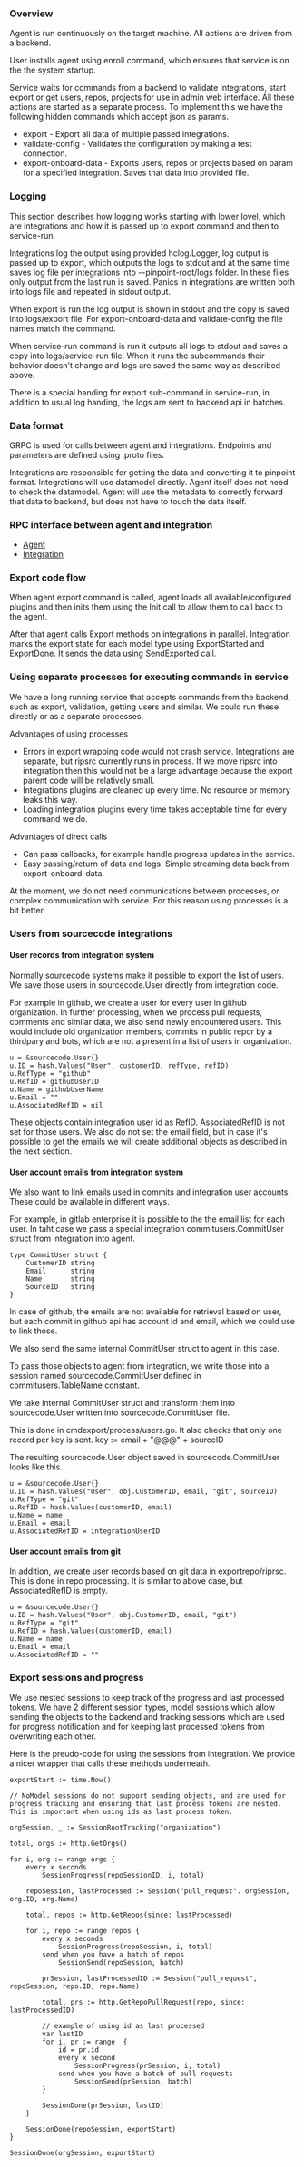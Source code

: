 ### Overview
Agent is run continuously on the target machine. All actions are driven from a backend.

User installs agent using enroll command, which ensures that service is on the the system startup.

Service waits for commands from a backend to validate integrations, start export or get users, repos, projects for use in admin web interface. All these actions are started as a separate process. To implement this we have the following hidden commands which accept json as params.

- export - Export all data of multiple passed integrations.
- validate-config - Validates the configuration by making a test connection.
- export-onboard-data - Exports users, repos or projects based on param for a specified integration. Saves that data into provided file.

### Logging
This section describes how logging works starting with lower lovel, which are integrations and how it is passed up to export command and then to service-run.

Integrations log the output using provided hclog.Logger, log output is passed up to export, which outputs the logs to stdout and at the same time saves log file per integrations into --pinpoint-root/logs folder. In these files only output from the last run is saved. Panics in integrations are written both into logs file and repeated in stdout output.

When export is run the log output is shown in stdout and the copy is saved into logs/export file. For export-onboard-data and validate-config the file names match the command.

When service-run command is run it outputs all logs to stdout and saves a copy into logs/service-run file. When it runs the subcommands their behavior doesn't change and logs are saved the same way as described above.

There is a special handing for export sub-command in service-run, in addition to usual log handing, the logs are sent to backend api in batches.

### Data format
GRPC is used for calls between agent and integrations. Endpoints and parameters are defined using .proto files.

Integrations are responsible for getting the data and converting it to pinpoint format. Integrations will use datamodel directly. Agent itself does not need to check the datamodel. Agent will use the metadata to correctly forward that data to backend, but does not have to touch the data itself.

### RPC interface between agent and integration
- [Agent](https://github.com/pinpt/agent/blob/master/rpcdef/agent.go)
- [Integration](https://github.com/pinpt/agent/blob/master/rpcdef/integration.go)

### Export code flow
When agent export command is called, agent loads all available/configured plugins and then inits them using the Init call to allow them to call back to the agent.

After that agent calls Export methods on integrations in parallel. Integration marks the export state for each model type using ExportStarted and ExportDone. It sends the data using SendExported call.

### Using separate processes for executing commands in service
We have a long running service that accepts commands from the backend, such as export, validation, getting users and similar. We could run these directly or as a separate processes.

Advantages of using processes
- Errors in export wrapping code would not crash service. Integrations are separate, but ripsrc currently runs in process. If we move ripsrc into integration then this would not be a large advantage because the export parent code will be relatively small.
- Integrations plugins are cleaned up every time. No resource or memory leaks this way.
- Loading integration plugins every time takes acceptable time for every command we do.

Advantages of direct calls
- Can pass callbacks, for example handle progress updates in the service.
- Easy passing/return of data and logs. Simple streaming data back from export-onboard-data.

At the moment, we do not need communications between processes, or complex communication with service. For this reason using processes is a bit better.

### Users from sourcecode integrations

#### User records from integration system

Normally sourcecode systems make it possible to export the list of users. We save those users in sourcecode.User directly from integration code.

For example in github, we create a user for every user in github organization. In further processing, when we process pull requests, comments and similar data, we also send newly encountered users. This would include old organization members, commits in public repor by a thirdpary and bots, which are not a present in a list of users in organization.

```
u = &sourcecode.User{}
u.ID = hash.Values("User", customerID, refType, refID)
u.RefType = "github"
u.RefID = githubUserID
u.Name = githubUserName
u.Email = ""
u.AssociatedRefID = nil
```

These objects contain integration user id as RefID. AssociatedRefID is not set for those users. We also do not set the email field, but in case it's possible to get the emails we will create additional objects as described in the next section.

#### User account emails from integration system

We also want to link emails used in commits and integration user accounts. These could be available in different ways.

For example, in gitlab enterprise it is possible to the the email list for each user. In taht case we pass a special integration commitusers.CommitUser struct from integration into agent.

```
type CommitUser struct {
	CustomerID string
	Email      string
	Name       string
	SourceID   string
}
```

In case of github, the emails are not available for retrieval based on user, but each commit in github api has account id and email, which we could use to link those.

We also send the same internal CommitUser struct to agent in this case.

To pass those objects to agent from integration, we write those into a session named sourcecode.CommitUser defined in commitusers.TableName constant. 

We take internal CommitUser struct and transform them into sourcecode.User written into sourcecode.CommitUser file.

This is done in cmdexport/process/users.go. It also checks that only one record per key is sent. key := email + "@@@" + sourceID

The resulting sourcecode.User object saved in sourcecode.CommitUser looks like this.

```
u = &sourcecode.User{}
u.ID = hash.Values("User", obj.CustomerID, email, "git", sourceID)
u.RefType = "git"
u.RefID = hash.Values(customerID, email)
u.Name = name
u.Email = email
u.AssociatedRefID = integrationUserID
```

#### User account emails from git

In addition, we create user records based on git data in exportrepo/riprsc. This is done in repo processing. It is similar to above case, but AssociatedRefID is empty.

```
u = &sourcecode.User{}
u.ID = hash.Values("User", obj.CustomerID, email, "git")
u.RefType = "git"
u.RefID = hash.Values(customerID, email)
u.Name = name
u.Email = email
u.AssociatedRefID = ""
```

### Export sessions and progress
We use nested sessions to keep track of the progress and last processed tokens. We have 2 different session types, model sessions which allow sending the objects to the backend and tracking sessions which are used for progress notification and for keeping last processed tokens from overwriting each other.

Here is the preudo-code for using the sessions from integration. We provide a nicer wrapper that calls these methods underneath.

```
exportStart := time.Now()

// NoModel sessions do not support sending objects, and are used for progress tracking and ensuring that last process tokens are nested. This is important when using ids as last process token.

orgSession, _ := SessionRootTracking("organization")

total, orgs := http.GetOrgs()

for i, org := range orgs {
	every x seconds
		SessionProgress(repoSessionID, i, total)

	repoSession, lastProcessed := Session("pull_request". orgSession, org.ID, org.Name)

	total, repos := http.GetRepos(since: lastProcessed)

	for i, repo := range repos {
		every x seconds
			SessionProgress(repoSession, i, total)
		send when you have a batch of repos
			SessionSend(repoSession, batch)

		prSession, lastProcessedID := Session("pull_request", repoSession, repo.ID, repo.Name)

		total, prs := http.GetRepoPullRequest(repo, since: lastProcessedID)

		// example of using id as last processed
		var lastID
		for i, pr := range  {
			id = pr.id
			every x second
				SessionProgress(prSession, i, total)
			send when you have a batch of pull requests
				SessionSend(prSession, batch)		
		}

		SessionDone(prSession, lastID)
	}

	SessionDone(repoSession, exportStart)
}

SessionDone(orgSession, exportStart)
```